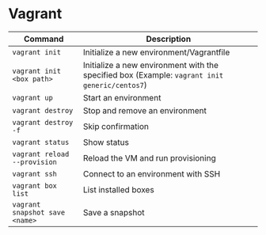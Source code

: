 # Vagrant


| Command     | Description |
| ----------- | ----------- |
| `vagrant init` | Initialize a new environment/Vagrantfile |
| `vagrant init <box path>` | Initialize a new environment with the specified box (Example: `vagrant init generic/centos7`)|
| `vagrant up` | Start an environment |
| `vagrant destroy` | Stop and remove an environment |
| `vagrant destroy -f` | Skip confirmation |
| `vagrant status` | Show status |
| `vagrant reload --provision` | Reload the VM and run provisioning|
| `vagrant ssh` | Connect to an environment with SSH |
| `vagrant box list` | List installed boxes |
| `vagrant snapshot save <name>` | Save a snapshot |


